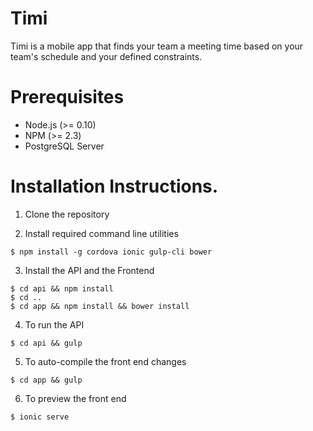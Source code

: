 # Timi

Timi is a mobile app that finds your team a meeting time based on your
team's schedule and your defined constraints.

# Prerequisites

* Node.js (>= 0.10)
* NPM (>= 2.3)
* PostgreSQL Server

# Installation Instructions.

1. Clone the repository

2. Install required command line utilities
```
$ npm install -g cordova ionic gulp-cli bower
```
3. Install the API and the Frontend
```
$ cd api && npm install
$ cd ..
$ cd app && npm install && bower install
```
4. To run the API
```
$ cd api && gulp
```
5. To auto-compile the front end changes
```
$ cd app && gulp
```
6. To preview the front end
```
$ ionic serve
```
